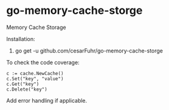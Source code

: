 # go-memory-cache-storge
 Memory Cache Storage

Installation:
1. go get -u github.com/cesarFuhr/go-memory-cache-storge

To check the code coverage:

    c := cache.NewCache()
    c.Set("key", "value")
	c.Get("key")
	c.Delete("key")

Add error handling if applicable.